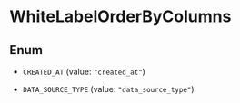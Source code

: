 

# WhiteLabelOrderByColumns

## Enum


* `CREATED_AT` (value: `"created_at"`)

* `DATA_SOURCE_TYPE` (value: `"data_source_type"`)



